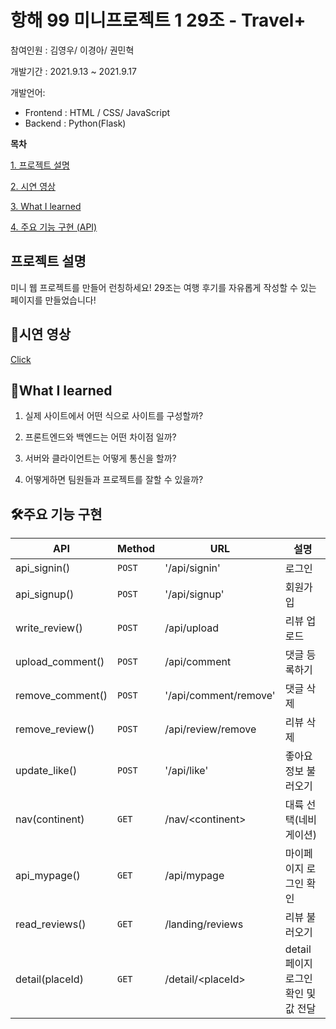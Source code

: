 # 항해 99 미니프로젝트 1 29조 - Travel+
참여인원 : 김영우/ 이경아/ 권민혁

개발기간 : 2021.9.13 ~ 2021.9.17

개발언어:
-   Frontend : HTML / CSS/ JavaScript
-   Backend : Python(Flask)


**목차**

[1. 프로젝트 설명](#프로젝트-설명)

[2. 시연 영상](#시연-영상)

[3. What I learned ](#what-i-learned)

[4. 주요 기능 구현 (API) ](#주요-기능-구현)


## 프로젝트 설명

미니 웹 프로젝트를 만들어 런칭하세요! 
 29조는 여행 후기를 자유롭게 작성할 수 있는 페이지를 만들었습니다!


## 🎥시연 영상

 [Click](https://www.youtube.com/watch?v=eUjLl5feeWU&ab_channel=kyuung)
 
 

## 🔎What I learned

1.  실제 사이트에서 어떤 식으로 사이트를 구성할까?

2.  프론트엔드와 백엔드는 어떤 차이점 일까?

3.  서버와 클라이언트는 어떻게 통신을 할까?

4.  어떻게하면 팀원들과 프로젝트를 잘할 수 있을까?


## 🛠주요 기능 구현

|   API             |Method                |URL              |  설명         |
|----------------|-------------------------------|-----------|-----------   |
|api_signin()    |`POST`             |'/api/signin'          |  로그인          |
|api_signup()      |`POST`            |'/api/signup'         |   회원가입       |
| write_review() |	`POST` 	     |/api/upload			|  리뷰 업로드   |
|upload_comment()|`POST`|/api/comment| 댓글 등록하기|
|remove_comment()|`POST`|'/api/comment/remove'|댓글 삭제
|remove_review()|`POST`|/api/review/remove|리뷰 삭제|
|update_like()|`POST`|'/api/like'|좋아요 정보 불러오기|
|nav(continent)   |`GET`		|/nav/\<continent>     |대륙 선택(네비게이션) |
|api_mypage()     |`GET`         |/api/mypage           |마이페이지 로그인 확인|
| read_reviews()|`GET`           |/landing/reviews       |리뷰 불러오기|
|detail(placeId)|`GET`          |/detail/\<placeId>|    detail 페이지 로그인 확인 및 값 전달  |

